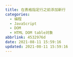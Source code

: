 ```yaml
---
title: 在表格指定行之前添加新行
categories:
  - 编程
  - JavaScript
  - DOM
  - HTML DOM table对象
abbrlink: 4532976d
date: 2021-08-11 15:59:16
updated: 2021-08-11 15:59:16
---
```

